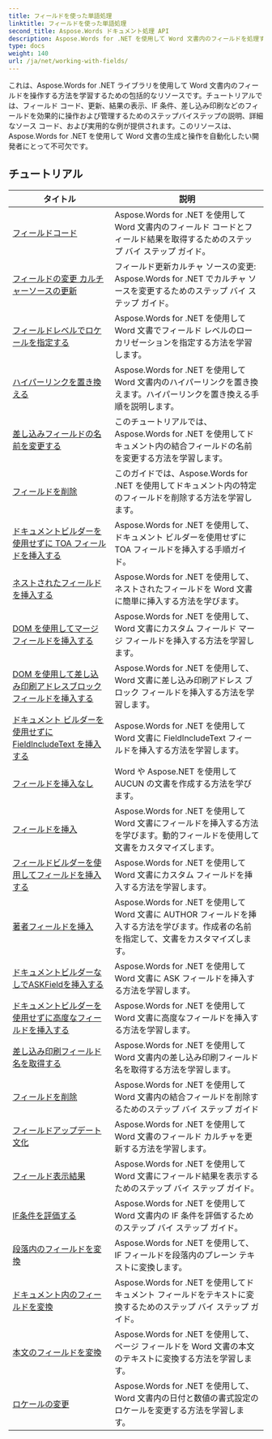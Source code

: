 ```yaml
---
title: フィールドを使った単語処理
linktitle: フィールドを使った単語処理
second_title: Aspose.Words ドキュメント処理 API
description: Aspose.Words for .NET を使用して Word 文書内のフィールドを処理するための包括的なリソース。チュートリアル、例、詳細な説明。
type: docs
weight: 140
url: /ja/net/working-with-fields/
---
```

これは、Aspose.Words for .NET ライブラリを使用して Word 文書内のフィールドを操作する方法を学習するための包括的なリソースです。チュートリアルでは、フィールド コード、更新、結果の表示、IF 条件、差し込み印刷などのフィールドを効果的に操作および管理するためのステップバイステップの説明、詳細なソース コード、および実用的な例が提供されます。このリソースは、Aspose.Words for .NET を使用して Word 文書の生成と操作を自動化したい開発者にとって不可欠です。

 ## チュートリアル
| タイトル | 説明 |
| --- | --- |
| [フィールドコード](./field-code/) | Aspose.Words for .NET を使用して Word 文書内のフィールド コードとフィールド結果を取得するためのステップ バイ ステップ ガイド。 |
| [フィールドの変更 カルチャーソースの更新](./change-field-update-culture-source/) | フィールド更新カルチャ ソースの変更: Aspose.Words for .NET でカルチャ ソースを変更するためのステップ バイ ステップ ガイド。|
| [フィールドレベルでロケールを指定する](./specify-locale-at-field-level/) | Aspose.Words for .NET を使用して Word 文書でフィールド レベルのローカリゼーションを指定する方法を学習します。 |
| [ハイパーリンクを置き換える](./replace-hyperlinks/) | Aspose.Words for .NET を使用して Word 文書内のハイパーリンクを置き換えます。ハイパーリンクを置き換える手順を説明します。 |
| [差し込みフィールドの名前を変更する](./rename-merge-fields/) | このチュートリアルでは、Aspose.Words for .NET を使用してドキュメント内の結合フィールドの名前を変更する方法を学習します。 |
| [フィールドを削除](./remove-field/) | このガイドでは、Aspose.Words for .NET を使用してドキュメント内の特定のフィールドを削除する方法を学習します。 |
| [ドキュメントビルダーを使用せずに TOA フィールドを挿入する](./insert-toafield-without-document-builder/) | Aspose.Words for .NET を使用して、ドキュメント ビルダーを使用せずに TOA フィールドを挿入する手順ガイド。 |
| [ネストされたフィールドを挿入する](./insert-nested-fields/) | Aspose.Words for .NET を使用して、ネストされたフィールドを Word 文書に簡単に挿入する方法を学びます。 |
| [DOM を使用してマージ フィールドを挿入する](./insert-merge-field-using-dom/) | Aspose.Words for .NET を使用して、Word 文書にカスタム フィールド マージ フィールドを挿入する方法を学習します。 |
| [DOM を使用して差し込み印刷アドレスブロックフィールドを挿入する](./insert-mail-merge-address-block-field-using-dom/) | Aspose.Words for .NET を使用して、Word 文書に差し込み印刷アドレス ブロック フィールドを挿入する方法を学習します。 |
| [ドキュメント ビルダーを使用せずに FieldIncludeText を挿入する](./insert-field-include-text-without-document-builder/) | Aspose.Words for .NET を使用して Word 文書に FieldIncludeText フィールドを挿入する方法を学習します。 |
| [フィールドを挿入なし](./insert-field-none/) | Word や Aspose.NET を使用して AUCUN の文書を作成する方法を学びます。 |
| [フィールドを挿入](./insert-field/) | Aspose.Words for .NET を使用して Word 文書にフィールドを挿入する方法を学びます。動的フィールドを使用して文書をカスタマイズします。 |
| [フィールドビルダーを使用してフィールドを挿入する](./insert-field-using-field-builder/) | Aspose.Words for .NET を使用して Word 文書にカスタム フィールドを挿入する方法を学習します。 |
| [著者フィールドを挿入](./insert-author-field/) | Aspose.Words for .NET を使用して Word 文書に AUTHOR フィールドを挿入する方法を学びます。作成者の名前を指定して、文書をカスタマイズします。 |
| [ドキュメントビルダーなしでASKFieldを挿入する](./insert-askfield-with-out-document-builder/) | Aspose.Words for .NET を使用して Word 文書に ASK フィールドを挿入する方法を学習します。 |
| [ドキュメントビルダーを使用せずに高度なフィールドを挿入する](./insert-advance-field-with-out-document-builder/) | Aspose.Words for .NET を使用して Word 文書に高度なフィールドを挿入する方法を学習します。 |
| [差し込み印刷フィールド名を取得する](./get-mail-merge-field-names/) | Aspose.Words for .NET を使用して Word 文書内の差し込み印刷フィールド名を取得する方法を学習します。 |
| [フィールドを削除](./delete-fields/) | Aspose.Words for .NET を使用して Word 文書内の結合フィールドを削除するためのステップ バイ ステップ ガイド |
| [フィールドアップデート文化](./field-update-culture/) | Aspose.Words for .NET を使用して Word 文書のフィールド カルチャを更新する方法を学習します。 |
| [フィールド表示結果](./field-display-results/) | Aspose.Words for .NET を使用して Word 文書にフィールド結果を表示するためのステップ バイ ステップ ガイド。 |
| [IF条件を評価する](./evaluate-ifcondition/) | Aspose.Words for .NET を使用して Word 文書内の IF 条件を評価するためのステップ バイ ステップ ガイド。 |
| [段落内のフィールドを変換](./convert-fields-in-paragraph/) | Aspose.Words for .NET を使用して、IF フィールドを段落内のプレーン テキストに変換します。 |
| [ドキュメント内のフィールドを変換](./convert-fields-in-document/) | Aspose.Words for .NET を使用してドキュメント フィールドをテキストに変換するためのステップ バイ ステップ ガイド。 |
| [本文のフィールドを変換](./convert-fields-in-body/) | Aspose.Words for .NET を使用して、ページ フィールドを Word 文書の本文のテキストに変換する方法を学習します。 |
| [ロケールの変更](./change-locale/) | Aspose.Words for .NET を使用して、Word 文書内の日付と数値の書式設定のロケールを変更する方法を学習します。 |